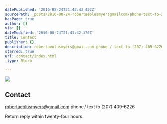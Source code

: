 ```yaml
---
datePublished: '2016-08-24T21:43:43.422Z'
sourcePath: _posts/2016-08-24-robertaeolusmyersgmailcom-phone-text-to-207-409-6226.md
hasPage: true
author: []
via: {}
dateModified: '2016-08-24T21:43:42.576Z'
title: Contact
publisher: {}
description: robertaeolusmyers@gmail.com phone / text to (207) 409-6226
starred: true
url: contact/index.html
_type: Blurb

---
```

![](https://the-grid-user-content.s3-us-west-2.amazonaws.com/a94f1d6a-d5b7-4d96-824f-cc71f49ac7d4.jpg)

## Contact

[robertaeolusmyers@gmail.com][0] phone / text to (207) 409-6226

Return reply within twenty-four hours.

[0]: http://robertmyerslcpc@gmail.com/ "email"